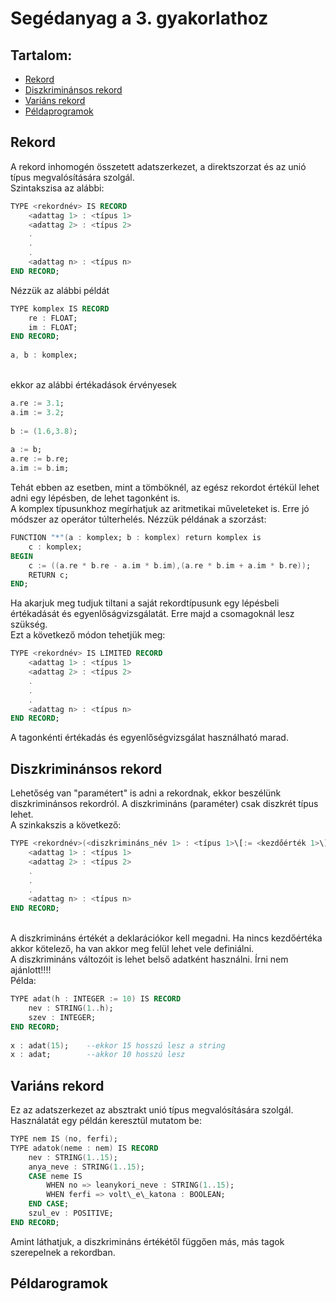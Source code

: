 Segédanyag a 3. gyakorlathoz
============================

Tartalom:
---------

*   [Rekord](#rekord)
*   [Diszkriminánsos rekord](#diszkriminánsos_rekord)
*   [Variáns rekord](#variáns_rekord)
*   [Példaprogramok](#példaprogramok)

Rekord
------

A rekord inhomogén összetett adatszerkezet, a direktszorzat és az unió típus megvalósítására szolgál.  
Szintakszisa az alábbi: 
 
```ada
TYPE <rekordnév> IS RECORD   
    <adattag 1> : <típus 1>   
    <adattag 2> : <típus 2>   
    .   
    .   
    .   
    <adattag n> : <típus n>   
END RECORD;   
```

Nézzük az alábbi példát  

```ada
TYPE komplex IS RECORD   
    re : FLOAT;   
    im : FLOAT;   
END RECORD;   
   
a, b : komplex;
```
   
ekkor az alábbi értékadások érvényesek  

```ada   
a.re := 3.1;   
a.im := 3.2;   
   
b := (1.6,3.8);   
   
a := b;   
a.re := b.re;   
a.im := b.im;   
```

Tehát ebben az esetben, mint a tömböknél, az egész rekordot értékül lehet adni egy lépésben, de lehet tagonként is.  
A komplex típusunkhoz megírhatjuk az aritmetikai műveleteket is. Erre jó módszer az operátor túlterhelés. Nézzük példának a szorzást:  

```ada
FUNCTION "*"(a : komplex; b : komplex) return komplex is   
    c : komplex;   
BEGIN   
    c := ((a.re * b.re - a.im * b.im),(a.re * b.im + a.im * b.re));   
    RETURN c;   
END;   
```


Ha akarjuk meg tudjuk tiltani a saját rekordtípusunk egy lépésbeli értékadását és egyenlőságvizsgálatát. Erre majd a csomagoknál lesz szükség.  
Ezt a következő módon tehetjük meg:  

```ada
TYPE <rekordnév> IS LIMITED RECORD   
    <adattag 1> : <típus 1>   
    <adattag 2> : <típus 2>   
    .   
    .   
    .   
    <adattag n> : <típus n>   
END RECORD;   
```

A tagonkénti értékadás és egyenlőségvizsgálat használható marad.

Diszkriminánsos rekord
----------------------

Lehetőség van "paramétert" is adni a rekordnak, ekkor beszélünk diszkriminánsos rekordról. A diszkrimináns (paraméter) csak diszkrét típus lehet.  
A szinkakszis a következő:  

```ada
TYPE <rekordnév>(<diszkrimináns_név 1> : <típus 1>\[:= <kezdőérték 1>\]\[, ... ,<diszkrimináns_név n> : <típus n>\[:= <kezdőérték n>\]\]) IS \[LIMITED\] RECORD   
    <adattag 1> : <típus 1>   
    <adattag 2> : <típus 2>   
    .   
    .   
    .   
    <adattag n> : <típus n>   
END RECORD;
```
   
A diszkrimináns értékét a deklarációkor kell megadni. Ha nincs kezdőértéka akkor kötelező, ha van akkor meg felül lehet vele definiálni.  
A diszkrimináns változóit is lehet belső adatként használni. Írni nem ajánlott!!!!  
Példa:  
```ada
TYPE adat(h : INTEGER := 10) IS RECORD   
    nev : STRING(1..h);       
    szev : INTEGER;   
END RECORD;   
   
x : adat(15);    --ekkor 15 hosszú lesz a string   
x : adat;        --akkor 10 hosszú lesz   
```

Variáns rekord
--------------

Ez az adatszerkezet az absztrakt unió típus megvalósítására szolgál. Használatát egy példán keresztül mutatom be:  
```ada
TYPE nem IS (no, ferfi);   
TYPE adatok(neme : nem) IS RECORD   
    nev : STRING(1..15);   
    anya_neve : STRING(1..15);   
    CASE neme IS   
        WHEN no => leanykori_neve : STRING(1..15);   
        WHEN ferfi => volt\_e\_katona : BOOLEAN;   
    END CASE;   
    szul_ev : POSITIVE;   
END RECORD;   
```
Amint láthatjuk, a diszkrimináns értékétől függően más, más tagok szerepelnek a rekordban.  

Példarogramok
-------------